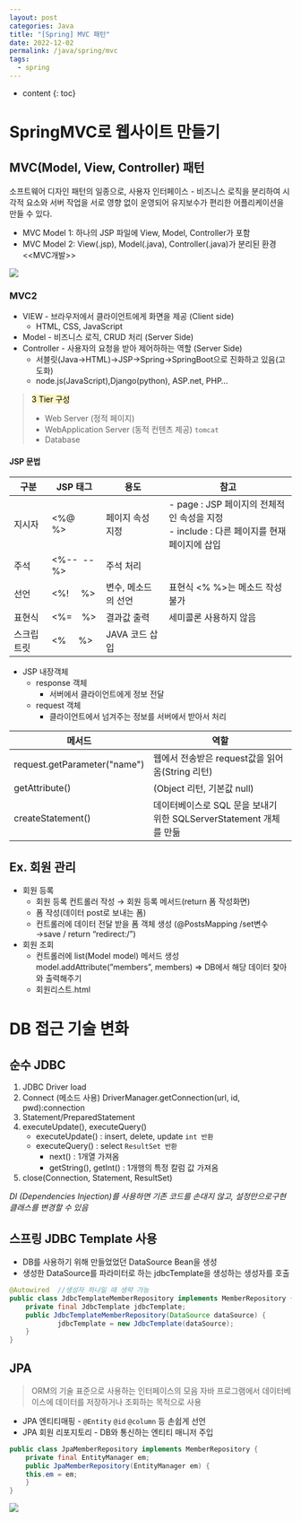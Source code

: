 ```yaml
---
layout: post
categories: Java
title: "[Spring] MVC 패턴"
date: 2022-12-02
permalink: /java/spring/mvc
tags:
  - spring
---
```

* content
{: toc}







# SpringMVC로 웹사이트 만들기


## MVC(Model, View, Controller) 패턴 
소프트웨어 디자인 패턴의 일종으로, 사용자 인터페이스 - 비즈니스 로직을 분리하여 시각적 요소와 서버 작업을 서로 영향 없이 운영되어 유지보수가 편리한 어플리케이션을 만들 수 있다.
- MVC Model 1: 하나의 JSP 파일에 View, Model, Controller가 포함
- MVC Model 2: View(.jsp), Model(.java), Controller(.java)가 분리된 환경 <<MVC개발>>

![](https://i.imgur.com/0FpuUPx.png)



### MVC2
- VIEW - 브라우저에서 클라이언트에게 화면을 제공 (Client side)
	- HTML, CSS, JavaScript
- Model - 비즈니스 로직, CRUD 처리 (Server Side)
- Controller - 사용자의 요청을 받아 제어하하는 역할 (Server Side)
	- 서블릿(Java→HTML)→JSP→Spring→SpringBoot으로 진화하고 있음(고도화)
	- node.js(JavaScript),Django(python), ASP.net, PHP…


> <mark style="background: #FFF3A3A6;">3 Tier 구성</mark> 
> - Web Server (정적 페이지) 
> - WebApplication Server (동적 컨텐츠 제공) `tomcat`
> - Database

#### JSP 문법

| 구분    | JSP 태그     | 용도          | 참고                                                                |
| ----- | ---------- | ----------- | ----------------------------------------------------------------- |
| 지시자   | \<%@    %> | 페이지 속성 지정   | - page : JSP 페이지의 전체적인 속성을 지정  <br>- include : 다른 페이지를 현재 페이지에 삽입 |
| 주석    | <%--  --%> | 주석 처리       |                                                                   |
| 선언    | <%!     %> | 변수, 메소드의 선언 | 표현식 <% %>는 메소드 작성 불가                                              |
| 표현식   | <%=    %>  | 결과값 출력      | 세미콜론 사용하지 않음                                                      |
| 스크립트릿 | <%     %>  | JAVA 코드 삽입  |                                                                   |
- JSP 내장객체
	- response 객체 
		- 서버에서 클라이언트에게 정보 전달
	- request 객체 
		- 클라이언트에서 넘겨주는 정보를 서버에서 받아서 처리

| 메서드                          | 역할                                              |
| ---------------------------- | ----------------------------------------------- |
| request.getParameter("name") | 웹에서 전송받은 request값을 읽어옴(String 리턴)               |
| getAttribute()               | (Object 리턴, 기본값 null)                           |
| createStatement()            | 데이터베이스로 SQL 문을 보내기 위한 SQLServerStatement 개체를 만듦 |


## Ex. 회원 관리

- 회원 등록
    - 회원 등록 컨트롤러 작성 → 회원 등록 메서드(return 폼 작성화면)
    - 폼 작성(데이터 post로 보내는 폼)
    - 컨트롤러에 데이터 전달 받을 폼 객체 생성 (@PostsMapping /set변수→save / return “redirect:/”)
- 회원 조회
    - 컨트롤러에 list(Model model) 메서드 생성 model.addAttribute(”members”, members)
        ⇒ DB에서 해당 데이터 찾아와 출력해주기
    - 회원리스트.html



# DB 접근 기술 변화

## 순수 JDBC

1. JDBC Driver load
2. Connect (메소드 사용)
    DriverManager.getConnection(url, id, pwd):connection
3. Statement/PreparedStatement
4. executeUpdate(), executeQuery() 
	- executeUpdate() : insert, delete, update `int 반환` 
	- executeQuery() : select `ResultSet 반환` 
		- next() : 1개열 가져옴 
		- getString(), getInt() : 1개행의 특정 칼럼 값 가져옴
5. close(Connection, Statement, ResultSet)

_DI (Dependencies Injection)를 사용하면 기존 코드를 손대지 않고, 설정만으로구현 클래스를 변경할 수 있음_

## 스프링 JDBC Template 사용

- DB를 사용하기 위해 만들었었던 DataSource Bean을 생성
- 생성한 DataSource를 파라미터로 하는 jdbcTemplate을 생성하는 생성자를 호출

```java
@Autowired  //생성자 하나일 때 생략 가능
public class JdbcTemplateMemberRepository implements MemberRepository {
	private final JdbcTemplate jdbcTemplate;
	public JdbcTemplateMemberRepository(DataSource dataSource) { 
	        jdbcTemplate = new JdbcTemplate(dataSource);
	}
}
```

## <span style='color:var(--mk-color-red)'>JPA</span> 
> ORM의 기술 표준으로 사용하는 인터페이스의 모음
> 자바 프로그램에서 데이터베이스에 데이터를 저장하거나 조회하는 목적으로 사용

- JPA 엔티티매핑 - `@Entity` `@id` `@column` 등 손쉽게 선언
- JPA 회원 리포지토리 - DB와 통신하는 엔티티 매니저 주입

```java
public class JpaMemberRepository implements MemberRepository {
	private final EntityManager em;
	public JpaMemberRepository(EntityManager em) {
	this.em = em; 
	}
}
```

![](https://i.imgur.com/bN5fq0C.png)
